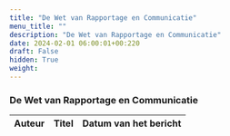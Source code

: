 ```yaml
---
title: "De Wet van Rapportage en Communicatie"
menu_title: ""
description: "De Wet van Rapportage en Communicatie"
date: 2024-02-01 06:00:01+00:220
draft: False
hidden: True
weight:
---
```

### De Wet van Rapportage en Communicatie

**Auteur** | **Titel** | **Datum van het bericht**
---|---|---
